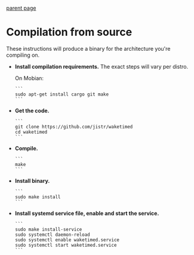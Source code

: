 [parent page](../index.md)

# Compilation from source

These instructions will produce a binary for the architecture you're
compiling on.

* **Install compilation requirements.** The exact steps will vary per
  distro.

  On Mobian:

      ```
      sudo apt-get install cargo git make
      ```

* **Get the code.**

      ```
      git clone https://github.com/jistr/waketimed
      cd waketimed
      ```

* **Compile.**

      ```
      make
      ```

* **Install binary.**

      ```
      sudo make install
      ```

* **Install systemd service file, enable and start the service.**

      ```
      sudo make install-service
      sudo systemctl daemon-reload
      sudo systemctl enable waketimed.service
      sudo systemctl start waketimed.service
      ```
